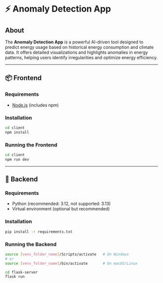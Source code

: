 # ⚡ Anomaly Detection App

## About

The **Anomaly Detection App** is a powerful AI-driven tool designed to predict energy usage based on historical energy consumption and climate data. It offers detailed visualizations and highlights anomalies in energy patterns, helping users identify irregularities and optimize energy efficiency.

---

## 📦 Frontend

### Requirements
- [Node.js](https://nodejs.org/) (includes npm)

### Installation
```bash
cd client
npm install
```

### Running the Frontend
```bash
cd client
npm run dev
```

---

## 🧠 Backend

### Requirements
- Python (recommended: 3.12, not supported: 3.13)
- Virtual environment (optional but recommended)

### Installation
```bash
pip install -r requirements.txt
```

### Running the Backend
```bash
source [venv_folder_name]/Scripts/activate   # On Windows
# or
source [venv_folder_name]/bin/activate       # On macOS/Linux

cd flask-server
flask run
```
